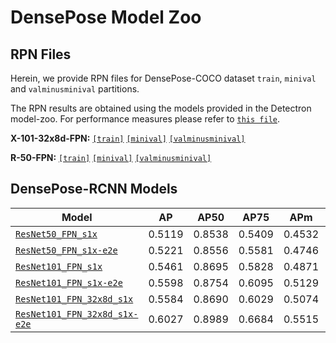 # DensePose Model Zoo

## RPN Files
Herein, we provide RPN files for DensePose-COCO dataset `train`, `minival` and `valminusminival` partitions.

The RPN results are obtained using the models provided in the Detectron model-zoo. For performance measures please refer to [`this file`](https://github.com/facebookresearch/Detectron/blob/master/MODEL_ZOO.md#person-specific-rpn-baselines).

**X-101-32x8d-FPN:** [`[train]`](https://s3.amazonaws.com/densepose/DensePose-RPN-train_X-101-32x8d-FPN.pkl) [`[minival]`](https://s3.amazonaws.com/densepose/DensePose-RPN-minival_X-101-32x8d-FPN.pkl) [`[valminusminival]`](https://s3.amazonaws.com/densepose/DensePose-RPN-valminusminival_X-101-32x8d-FPN.pkl)

**R-50-FPN:** [`[train]`](https://s3.amazonaws.com/densepose/DensePose-RPN-train_fpn_resnet50.pkl) [`[minival]`](https://s3.amazonaws.com/densepose/DensePose-RPN-minival_fpn_resnet50.pkl) [`[valminusminival]`](https://s3.amazonaws.com/densepose/DensePose-RPN-valminusminival_fpn_resnet50.pkl)

## DensePose-RCNN Models

| Model | AP  |  AP50 | AP75  | APm  |APl |
|-----|-----|---    |---    |---   |--- |
| [`ResNet50_FPN_s1x`](https://s3.amazonaws.com/densepose/DensePose_ResNet50_FPN.pkl)| 0.5119 |0.8538|0.5409 |0.4532|0.5322|
| [`ResNet50_FPN_s1x-e2e`](https://s3.amazonaws.com/densepose/DensePose_ResNet50_FPN_s1x-e2e.pkl)|0.5221 |0.8556|0.5581| 0.4746|0.5422|
| [`ResNet101_FPN_s1x`](https://s3.amazonaws.com/densepose/DensePose_ResNet101_FPN_s1x.pkl)|0.5461| 0.8695|0.5828 |0.4871|0.5651|
| [`ResNet101_FPN_s1x-e2e`](https://s3.amazonaws.com/densepose/DensePose_ResNet101_FPN_s1x-e2e.pkl)|0.5598 |0.8754|0.6095 |0.5129|0.5744|
| [`ResNet101_FPN_32x8d_s1x`](https://s3.amazonaws.com/densepose/DensePose_ResNet101_FPN_32x8d_s1x.pkl)|0.5584 | 0.8690|0.6029 |0.5074|0.5767|
| [`ResNet101_FPN_32x8d_s1x-e2e`](https://s3.amazonaws.com/densepose/DensePose_ResNet101_FPN_32x8d_s1x-e2e.pkl)|0.6027 | 0.8989|0.6684 |0.5515|0.6150|
